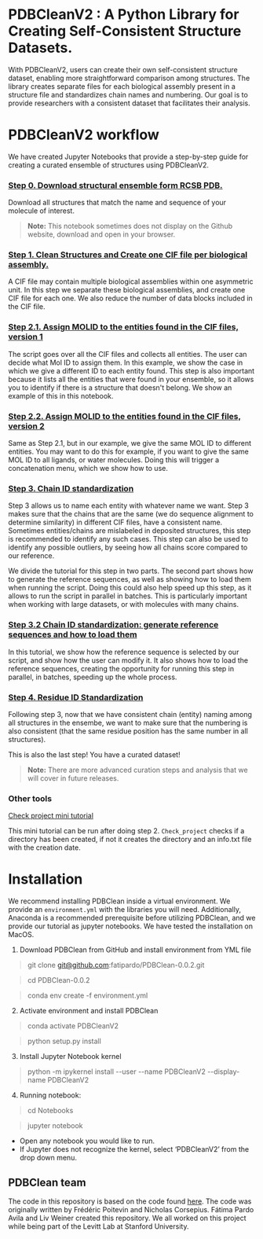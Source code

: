 # PDBCleanV2 : A Python Library for Creating Self-Consistent Structure Datasets.

With PDBCleanV2, users can create their own self-consistent structure dataset, enabling more straightforward comparison among structures. The library creates separate files for each biological assembly present in a structure file and standardizes chain names and numbering. Our goal is to provide researchers with a consistent dataset that facilitates their analysis.

# PDBCleanV2 workflow

We have created Jupyter Notebooks that provide a step-by-step guide for creating a curated ensemble of structures using PDBCleanV2. 

### [Step 0. Download structural ensemble form RCSB PDB.](https://github.com/fatipardo/PDBClean-0.0.2/blob/master/Notebooks/Step0.DownloadStructuralEnsembleFromRCSBPDB.ipynb)

Download all structures that match the name and sequence of your molecule of interest.

> **Note:** This notebook sometimes does not display on the Github website, download and open in your browser.   

### [Step 1. Clean Structures and Create one CIF file per biological assembly.](https://github.com/fatipardo/PDBClean-0.0.2/blob/master/Notebooks/Step1.CreateOneCIFFilePerBiologicalAssembly.ipynb)

A CIF file may contain multiple biological assemblies within one asymmetric unit. In this step we separate these biological assemblies, and create one CIF file for each one. We also reduce the number of data blocks included in the CIF file.

### [Step 2.1. Assign MOLID to the entities found in the CIF files, version 1](https://github.com/fatipardo/PDBClean-0.0.2/blob/master/Notebooks/Step2.1.AssignMolIDToEntitiesFoindInCIFfiles1.ipynb)

The script goes over all the CIF files and collects all entities. The user can decide what Mol ID to assign them. In this example, we show the case in which we give a different ID to each entity found.
This step is also important because it lists all the entities that were found in your ensemble, so it allows you to identify if there is a structure that doesn't belong. We show an example of this in this notebook.

### [Step 2.2. Assign MOLID to the entities found in the CIF files, version 2](https://github.com/fatipardo/PDBClean-0.0.2/blob/master/Notebooks/Step2.2.AssignMolIDToEntitiesFoindInCIFfiles2.ipynb)

Same as Step 2.1, but in our example, we give the same MOL ID to different entities. You may want to do this for example, if you want to give the same MOL ID to all ligands, or water molecules. Doing this will trigger a concatenation menu, which we show how to use.

### [Step 3. Chain ID standardization](https://github.com/fatipardo/PDBClean-0.0.2/blob/master/Notebooks/Step3.ChainIDStandardization.ipynb)

Step 3 allows us to name each entity with whatever name we want. Step 3 makes sure that the chains that are the same (we do sequence alignment to determine similarity) in different CIF files, have a consistent name. Sometimes entities/chains are mislabeled in deposited structures, this step is recommended to identify any such cases. This step can also be used to identify any possible outliers, by seeing how all chains score compared to our reference. 

We divide the tutorial for this step in two parts. The second part shows how to generate the reference sequences, as well as showing how to load them when running the script. Doing this could also help speed up this step, as it allows to run the script in parallel in batches. This is particularly important when working with large datasets, or with molecules with many chains. 

### [Step 3.2 Chain ID standardization: generate reference sequences and how to load them](https://github.com/fatipardo/PDBClean-0.0.2/blob/master/Notebooks/Step3.2.ChainIDStandardization.ipynb)

In this tutorial, we show how the reference sequence is selected by our script, and show how the user can modify it. It also shows how to load the reference sequences, creating the opportunity for running this step in parallel, in batches, speeding up the whole process. 

### [Step 4. Residue ID Standardization](https://github.com/fatipardo/PDBClean-0.0.2/blob/master/Notebooks/Step4.ResidueIDStandardization.ipynb)

Following step 3, now that we have consistent chain (entity) naming among all structures in the ensembe, we want to make sure that the numbering is also consistent (that the same residue position has the same number in all structures).

This is also the last step! You have a curated dataset!


> **Note:** There are more advanced curation steps and analysis that we will cover in future releases.

### Other tools

[Check project mini tutorial](https://github.com/fatipardo/PDBClean-0.0.2/blob/master/Notebooks/CheckProject_CheckCreateDelete.ipynb)

This mini tutorial can be run after doing step 2. `Check_project` checks if a directory has been created, if not it creates the directory and an info.txt file with the creation date. 

# Installation

We recommend installing PDBClean inside a virtual environment. We provide an `environment.yml` with the libraries you will need. Additionally, Anaconda is a recommended prerequisite before utilizing PDBClean, and we provide our tutorial as jupyter notebooks. 
We have tested the installation on MacOS.

1. Download PDBClean from GitHub and install environment from YML file

>git clone git@github.com:fatipardo/PDBClean-0.0.2.git

>cd PDBClean-0.0.2

>conda env create -f environment.yml

2. Activate environment and install PDBClean

>conda activate PDBCleanV2

>python setup.py install

3. Install Jupyter Notebook kernel

> python -m ipykernel install --user --name PDBCleanV2 --display-name PDBCleanV2


4. Running notebook:

> cd Notebooks

> jupyter notebook

- Open any notebook you would like to run.
- If Jupyter does not recognize the kernel, select ‘PDBCleanV2’ from the drop down menu.


## PDBClean team

The code in this repository is based on the code found [here](https://test.pypi.org/project/PDBClean/#files).
The code was originally written by Frédéric Poitevin and Nicholas Corsepius.
Fátima Pardo Avila and Liv Weiner created this repository.
We all worked on this project while being part of the Levitt Lab at Stanford University.
